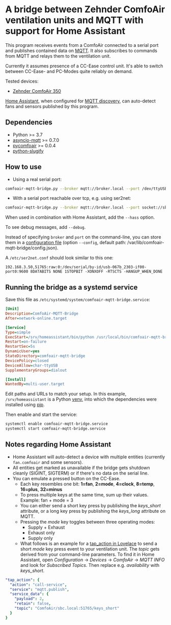 # A bridge between Zehnder ComfoAir ventilation units and MQTT with support for Home Assistant
This program receives events from a ComfoAir connected to a serial port and publishes contained data on [MQTT](https://mqtt.org/). It also subscribes to commands from MQTT and relays them to the ventilation unit.

Currently it assumes presence of a CC-Ease control unit. It's able to switch between CC-Ease- and PC-Modes quite reliably on demand.

Tested devices:
* [Zehnder ComfoAir 350](https://www.international.zehnder-systems.com/products-and-systems/comfosystems/zehnder-comfoair-350)

[Home Assistant](https://www.home-assistant.io/), when configured for [MQTT discovery](https://www.home-assistant.io/docs/mqtt/discovery/), can auto-detect fans and sensors published by this program.

## Dependencies
* Python >= 3.7
* [asyncio-mqtt](https://pypi.org/project/asyncio-mqtt/) >= 0.7.0
* [pycomfoair](https://pypi.org/project/pycomfoair/) >= 0.0.4
* [python-slugify](https://pypi.org/project/python-slugify/)

## How to use

* Using a real serial port:
```sh
comfoair-mqtt-bridge.py --broker mqtt://broker.local --port /dev/ttyUSB0
```

* With a serial port reachable over tcp, e.g. using ser2net:
```sh
comfoair-mqtt-bridge.py --broker mqtt://broker.local --port socket://sbc.local:51765
```
When used in combination with Home Assistant, add the `--hass` option.

To see debug messages, add `--debug`.

Instead of specifying `broker` and `port` on the command-line, you can store them in a [configuration file](config.json) (option `--config`, default path: /var/lib/comfoair-mqtt-bridge/config.json).

A `/etc/ser2net.conf` should look similar to this one:
```
192.168.3.50,51765:raw:0:/dev/serial/by-id/usb-067b_2303-if00-port0:9600 8DATABITS NONE 1STOPBIT -XONXOFF -RTSCTS -HANGUP_WHEN_DONE
```

## Running the bridge as a systemd service
Save this file as `/etc/systemd/system/comfoair-mqtt-bridge.service`:
```ini
[Unit]
Description=ComfoAir-MQTT-Bridge
After=network-online.target

[Service]
Type=simple
ExecStart=/srv/homeassistant/bin/python /usr/local/bin/comfoair-mqtt-bridge.py --broker mqtt://broker.local --port /dev/ttyUSB0 --hass
Restart=on-failure
RestartSec=5s
DynamicUser=yes
StateDirectory=comfoair-mqtt-bridge
DevicePolicy=closed
DeviceAllow=char-ttyUSB
SupplementaryGroups=dialout

[Install]
WantedBy=multi-user.target
```
Edit paths and URLs to match your setup. In this example, `/srv/homeassistant` is a Python [venv](https://docs.python.org/3/library/venv.html), into which the dependencies were installed using [pip](https://docs.python.org/3/installing/index.html).

Then enable and start the service:
```sh
systemctl enable comfoair-mqtt-bridge.service
systemctl start comfoair-mqtt-bridge.service
```

## Notes regarding Home Assistant
* Home Assistant will auto-detect a device with multiple entities (currently `fan.comfoair` and some sensors).
* All entities get marked as unavailable if the bridge gets shutdown cleanly (SIGINT, SIGTERM) or if there's no data on the serial line.
* You can emulate a pressed button on the CC-Ease.
  * Each key resembles one bit: **1=fan**, **2=mode**, **4=clock**, **8=temp**, **16=plus**, **32=minus**
  * To press multiple keys at the same time, sum up their values. Example: fan + mode = 3
  * You can either send a short key press by publishing the *keys_short* attribute, or a long key press by publishing the *keys_long* attribute on MQTT.
  * Pressing the *mode* key toggles between three operating modes:
    * Supply + Exhaust
    * Exhaust only
    * Supply only
  * What follows is an example for a [tap_action in Lovelace](https://www.home-assistant.io/lovelace/actions/) to send a short *mode* key press event to your ventilation unit. The *topic* gets derived from your command-line parameters. To find it in Home Assistant, open *Configuration* -> *Devices* -> *ComfoAir* -> *MQTT INFO* and look for *Subscribed Topics*. Then replace e.g. *availability* with *keys_short*.
```yaml
"tap_action": {
  "action": "call-service",
  "service": "mqtt.publish",
  "service_data": {
    "payload": 2,
    "retain": false,
    "topic": "ComfoAir/sbc.local:51765/keys_short"
  }
}
```
